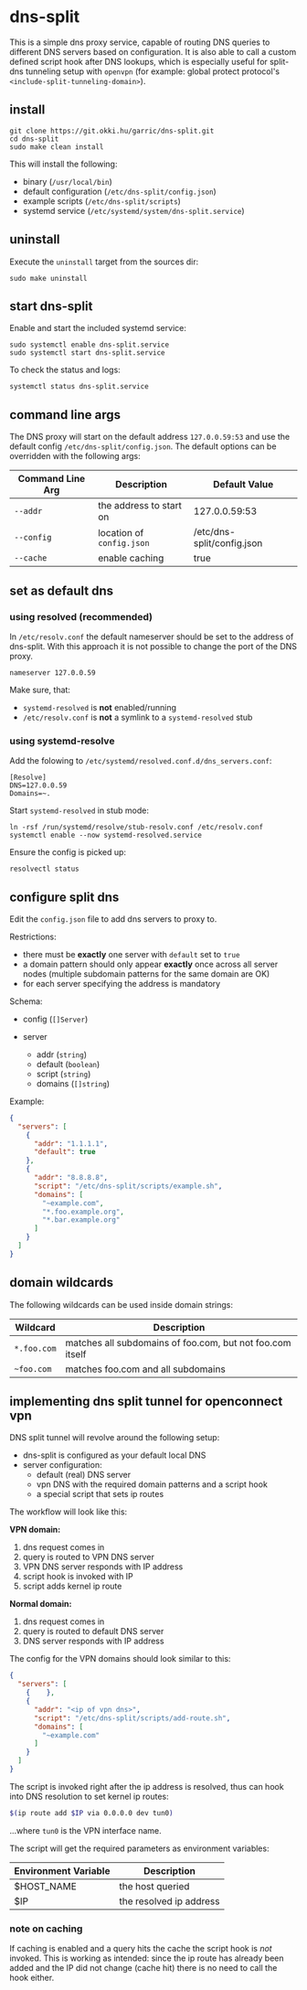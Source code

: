 # dns-split

This is a simple dns proxy service, capable of routing DNS queries to different DNS servers based on configuration.
It is also able to call a custom defined script hook after DNS lookups, which is especially useful for split-dns
tunneling setup with `openvpn` (for example: global protect protocol's `<include-split-tunneling-domain>`).

## install

```
git clone https://git.okki.hu/garric/dns-split.git
cd dns-split
sudo make clean install
```

This will install the following:

* binary (`/usr/local/bin`)
* default configuration (`/etc/dns-split/config.json`)
* example scripts (`/etc/dns-split/scripts`)
* systemd service (`/etc/systemd/system/dns-split.service`)

## uninstall

Execute the `uninstall` target from the sources dir:

```
sudo make uninstall
```

## start dns-split

Enable and start the included systemd service:

```
sudo systemctl enable dns-split.service
sudo systemctl start dns-split.service
```

To check the status and logs:

```
systemctl status dns-split.service
```

## command line args

The DNS proxy will start on the default address `127.0.0.59:53` and use the default config `/etc/dns-split/config.json`. 
The default options can be overridden with the following args:

| Command Line Arg | Description               | Default Value                     |
|------------------|---------------------------|-----------------------------------|
| `--addr`         | the address to start on   | 127.0.0.59:53                     |
| `--config`       | location of `config.json` | /etc/dns-split/config.json |
| `--cache`        | enable caching            | true                              |

## set as default dns

### using resolved (recommended)

In `/etc/resolv.conf` the default nameserver should be set to the address of dns-split.
With this approach it is not possible to change the port of the DNS proxy.

```
nameserver 127.0.0.59
```

Make sure, that:

   * `systemd-resolved` is __not__ enabled/running
   * `/etc/resolv.conf` is __not__ a symlink to a `systemd-resolved` stub

### using systemd-resolve

Add the folowing to `/etc/systemd/resolved.conf.d/dns_servers.conf`:

```
[Resolve]
DNS=127.0.0.59
Domains=~.
```

Start `systemd-resolved` in stub mode:

```
ln -rsf /run/systemd/resolve/stub-resolv.conf /etc/resolv.conf
systemctl enable --now systemd-resolved.service
```

Ensure the config is picked up:

```
resolvectl status
```


## configure split dns

Edit the `config.json` file to add dns servers to proxy to.

Restrictions:

* there must be __exactly__ one server with `default` set to `true`
* a domain pattern should only appear __exactly__ once across all server nodes (multiple subdomain patterns for the same
  domain are OK)
* for each server specifying the address is mandatory

Schema:

* config (`[]Server`)

* server
    - addr (`string`)
    - default (`boolean`)
    - script (`string`)
    - domains (`[]string`)

Example:

```json
{
  "servers": [
    {
      "addr": "1.1.1.1",
      "default": true
    },
    {
      "addr": "8.8.8.8",
      "script": "/etc/dns-split/scripts/example.sh",
      "domains": [
        "~example.com",
        "*.foo.example.org",
        "*.bar.example.org"
      ]
    }
  ]
}
```

## domain wildcards

The following wildcards can be used inside domain strings:

| Wildcard    | Description                                               |
| ----------- | --------------------------------------------------------- |
| `*.foo.com` | matches all subdomains of foo.com, but not foo.com itself |
| `~foo.com`  | matches foo.com and all subdomains                        |

## implementing dns split tunnel for openconnect vpn

DNS split tunnel will revolve around the following setup:

* dns-split is configured as your default local DNS
* server configuration:
    - default (real) DNS server
    - vpn DNS with the required domain patterns and a script hook
    - a special script that sets ip routes

The workflow will look like this:

__VPN domain:__

1. dns request comes in
2. query is routed to VPN DNS server
3. VPN DNS server responds with IP address
4. script hook is invoked with IP
5. script adds kernel ip route

__Normal domain:__

1. dns request comes in
2. query is routed to default DNS server
3. DNS server responds with IP address

The config for the VPN domains should look similar to this:

```json
{
  "servers": [
    {    },
    {
      "addr": "<ip of vpn dns>",
      "script": "/etc/dns-split/scripts/add-route.sh",
      "domains": [
        "~example.com"
      ]
    }
  ]
}
```

The script is invoked right after the ip address is resolved, thus can hook into DNS resolution to set kernel ip routes:

```sh
$(ip route add $IP via 0.0.0.0 dev tun0)
```

...where `tun0` is the VPN interface name.

The script will get the required parameters as environment variables:

| Environment Variable | Description             |
| -------------------- | ----------------------- |
| $HOST_NAME           | the host queried        |
| $IP                  | the resolved ip address |

### note on caching

If caching is enabled and a query hits the cache the script hook is _not_ invoked.
This is working as intended: since the ip route has already been added and the IP did not change (cache hit) there is no need to call the hook either.
